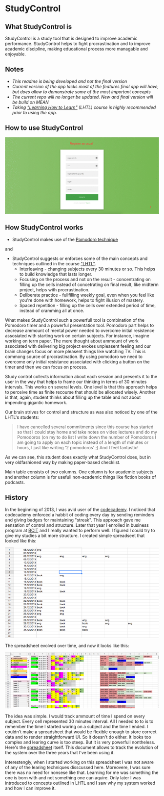 # StudyControl
## What StudyControl is
StudyControl is a study tool that is designed to improve academic performance. 
StudyControl helps to fight procrastination and to improve academic discipline, making educational process more managable and enjoyable.
## Notes
- *This readme is being developed and not the final version*
- *Current version of the app lacks most of the features final app will have, but does allow to demonstrate some of the most important concepts*
- *The current repo will no longer be updated. New and final version will be build on MEAN*
- *Taking ["Learning How to Learn"](https://www.coursera.org/learn/learning-how-to-learn) (LHTL) course is highly recommended prior to using the app.*

## How to use StudyControl
![using_app](https://github.com/vicdashkov/study_control/blob/master/images/using_app.gif)

## How StudyControl works
- StudyControl makes use of the [Pomodoro technique](https://en.wikipedia.org/wiki/Pomodoro_Technique) 

and

- StudyControl suggests or enforces some of the main concepts and techniques outlined in the course ["LHTL"](https://www.coursera.org/learn/learning-how-to-learn). 
  - Interleaving - changing subjects every 30 minutes or so. This helps to build knowledge that lasts longer.  
  - Focusing on the process and not on the result - concentrating on filling up the cells instead of concetrating on final result, like midterm project, helps with procrastination. 
  - Deliberate practice - fullfilling weekly goal, even when you feel like you're done with homework, helps to fight illusion of mastery. 
  - Spaced repetition - filling up the cells over extended period of time, instead of cramming all at once.

What makes StudyControl such a powerfull tool is combination of the Pomodoro timer and a powerful presentation tool.
Pomodoro part helps to decrease ammount of mental power needed to overcome initial resistence assosiated with starting work on certain subjects. For instance, imagine working on term paper. The mere thought about ammount of work associated with delivering big project evokes unpleasent feeling and  our brain changes focus on more pleasent things like watching TV. This is commong source of procrastination. By using pomodoro we need to overcome only initial resistance associated with clicking a button on the timer and then we can focus on process.

Study control collects information about each session and presents it to the user in the way that helps to frame our thinking in terms of 30 minutes intervals. This works on several levels. One level is that this approach helps to perceive time as finite recourse that should be allocated wisely. Another is that, again, student thinks about filling up the table and not about impending gigantic homework.

Our brain strives for control and structure as was also noticed by one of the LHTL's students:
> I have cancelled several commitments since this course has started so that I could stay home and take notes on video lectures and do my Pomodoros (on my to do list I write down the number of Pomodoros I am going to apply on each topic instead of a length of minutes or hours, I just like writing '2 pomodoros' ;) And I feel fantastic!

As we can see, this student does exactly what StudyControl does, but in very oldfashioned way by making paper-based checklist.

Main table consists of two columns. One column is for academic subjects and another column is for usefull non-academic things  like fiction books of podcasts. 


## History
In the beginning of 2013, I was avid user of the [codecademy](https://www.codecademy.com/). I noticed that codecademy enforced a habbit of coding every day by sending reminders and giving badges for maintaining "streak". This approach gave me sensation of control and structure. 
Later that year I enrolled in business program at [BCIT](http://www.bcit.ca/) and I really wanted to perform well. I figured I could try to give my studies a bit more structure. I created simple spreadseet that looked like this:

![first_sheet](https://github.com/vicdashkov/study_control/blob/master/images/first_sheet.png)

The spreadsheet evolved over time, and now it looks like this: 

![second_sheet](https://github.com/vicdashkov/study_control/blob/master/images/secons_sheet.png)

The idea was simple. I would track ammount of time I spend on every subject. Every cell represented 30 minutes interval. All I needed to to is to remember the time I started woring on a subject and the time I ended. 
I couldn't make a spreadsheet that would be flexible enough to store correct data and to render straightforward UI. So it doesn't do either. It looks too complex and learing curve is too steep. But it is very powerfull nontheless. 
Here's the [spreadsheet](https://docs.google.com/spreadsheets/d/1OyAN5yKMNYc_HySc2362zKyYhqxHhFMci4HFjhcIbG4/pubhtml) itself. This document allows to track the evolution of the system over the three years that I've been using it.

Interestengly, when I started working on this spreadsheet I was not aware of any of the learing techniques disscussed here. Moreovere, I was sure there was no need for nonsese like that. Learning for me was something the one is born with and not something one can aquire. Only later I was introduced to concepts outlined in LHTL and I saw why my system worked and how I can improve it. 


